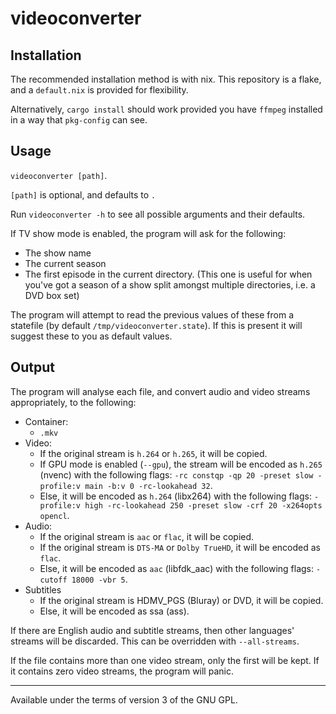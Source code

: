 # videoconverter

## Installation

The recommended installation method is with nix. This repository is a flake, and a `default.nix` is provided for flexibility.

Alternatively, `cargo install` should work provided you have `ffmpeg` installed in a way that `pkg-config` can see.

## Usage

`videoconverter [path]`.

`[path]` is optional, and defaults to `.`

Run `videoconverter -h` to see all possible arguments and their defaults.

If TV show mode is enabled, the program will ask for the following:

- The show name
- The current season
- The first episode in the current directory. (This one is useful for when you've got a season of a show split amongst multiple directories, i.e. a DVD box set)

The program will attempt to read the previous values of these from a statefile (by default `/tmp/videoconverter.state`). If this is present it will suggest these to you as default values.

## Output

The program will analyse each file, and convert audio and video streams appropriately, to the following:

- Container:
  - `.mkv`
- Video:
  - If the original stream is `h.264` or `h.265`, it will be copied.
  - If GPU mode is enabled (`--gpu`), the stream will be encoded as `h.265` (nvenc) with the following flags: `-rc constqp -qp 20 -preset slow -profile:v main -b:v 0 -rc-lookahead 32`.
  - Else, it will be encoded as `h.264` (libx264) with the following flags: `-profile:v high -rc-lookahead 250 -preset slow -crf 20 -x264opts opencl`.
- Audio:
  - If the original stream is `aac` or `flac`, it will be copied.
  - If the original stream is `DTS-MA` or `Dolby TrueHD`, it will be encoded as `flac`.
  - Else, it will be encoded as `aac` (libfdk_aac) with the following flags: `-cutoff 18000 -vbr 5`.
- Subtitles
  - If the original stream is HDMV_PGS (Bluray) or DVD, it will be copied.
  - Else, it will be encoded as ssa (ass).

If there are English audio and subtitle streams, then other languages' streams will be discarded. This can be overridden with `--all-streams`.

If the file contains more than one video stream, only the first will be kept. If it contains zero video streams, the program will panic.

---

Available under the terms of version 3 of the GNU GPL.

